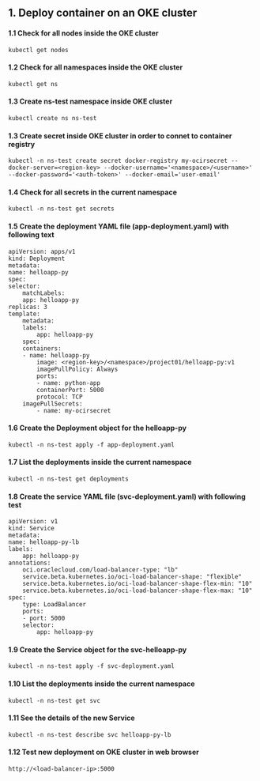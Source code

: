 ## 1. Deploy container on an OKE cluster
#### 1.1 Check for all nodes inside the OKE cluster
```
kubectl get nodes
```

#### 1.2 Check for all namespaces inside the OKE cluster
```
kubectl get ns
```

#### 1.3 Create ns-test namespace inside OKE cluster
```
kubectl create ns ns-test
```

#### 1.3 Create secret inside OKE cluster in order to connet to container registry
```
kubectl -n ns-test create secret docker-registry my-ocirsecret --docker-server=<region-key> --docker-username='<namespace>/<username>' --docker-password='<auth-token>' --docker-email='user-email'
```

#### 1.4 Check for all secrets in the current namespace
```
kubectl -n ns-test get secrets
```

#### 1.5 Create the deployment YAML file (app-deployment.yaml) with following text
```
apiVersion: apps/v1
kind: Deployment
metadata:
name: helloapp-py
spec:
selector:
    matchLabels:
    app: helloapp-py
replicas: 3
template:
    metadata:
    labels:
        app: helloapp-py
    spec:
    containers:
    - name: helloapp-py
        image: <region-key>/<namespace>/project01/helloapp-py:v1
        imagePullPolicy: Always
        ports:
        - name: python-app
        containerPort: 5000
        protocol: TCP
    imagePullSecrets:
        - name: my-ocirsecret
```
#### 1.6 Create the Deployment object for the helloapp-py
```
kubectl -n ns-test apply -f app-deployment.yaml
```

#### 1.7 List the deployments inside the current namespace
```
kubectl -n ns-test get deployments
```

#### 1.8 Create the service YAML file (svc-deployment.yaml) with following test
```
apiVersion: v1
kind: Service
metadata:
name: helloapp-py-lb
labels:
    app: helloapp-py
annotations:
    oci.oraclecloud.com/load-balancer-type: "lb"
    service.beta.kubernetes.io/oci-load-balancer-shape: "flexible"
    service.beta.kubernetes.io/oci-load-balancer-shape-flex-min: "10"
    service.beta.kubernetes.io/oci-load-balancer-shape-flex-max: "10"
spec:
    type: LoadBalancer
    ports:
    - port: 5000
    selector:
        app: helloapp-py
```

#### 1.9 Create the Service object for the svc-helloapp-py
```
kubectl -n ns-test apply -f svc-deployment.yaml
```

#### 1.10 List the deployments inside the current namespace
```
kubectl -n ns-test get svc
```

#### 1.11 See the details of the new Service
```
kubectl -n ns-test describe svc helloapp-py-lb
```

#### 1.12 Test new deployment on OKE cluster in web browser
```
http://<load-balancer-ip>:5000
```